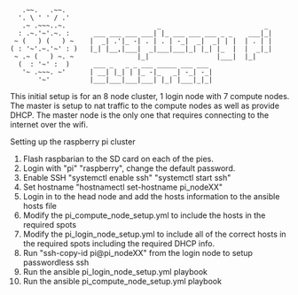        .~~.   .~~.
      '. \ ' ' / .'
       .~ .~~~..~.                       _                          _
      : .~.'~'.~. :      ___ ___ ___ ___| |_ ___ ___ ___ _ _    ___|_|
     ~ (   ) (   ) ~    |  _| .'|_ -| . | . | -_|  _|  _| | |  | . | |
    ( : '~'.~.'~' : )   |_| |__,|___|  _|___|___|_| |_| |_  |  |  _|_|
     ~ .~ (   ) ~. ~                |_|                 |___|  |_|
      (  : '~' :  )      ___ _   _ _ ___ _____ ___ ___
       '~ .~~~. ~'      | __| |_| | |_ -|_   _| -_| -_|
           '~'          |___|___|___|___| |_| |___|_|_|

This initial setup is for an 8 node cluster, 1 login node with 7 compute nodes. The master is setup to nat traffic to the compute nodes as well as provide DHCP. The master node is the only one that requires connecting to the internet over the wifi.

Setting up the raspberry pi cluster

1. Flash raspbarian to the SD card on each of the pies.
2. Login with "pi" "raspberry", change the default password.
3. Enable SSH "systemctl enable ssh" "systemctl start ssh"
4. Set hostname "hostnamectl set-hostname pi_nodeXX"
5. Login in to the head node and add the hosts information to the ansible hosts file
6. Modify the pi_compute_node_setup.yml to include the hosts in the required spots
7. Modify the pi_login_node_setup.yml to include all of the correct hosts in the required spots including the required DHCP info.
8. Run "ssh-copy-id pi@pi_nodeXX" from the login node to setup passwordless ssh
9. Run the ansible pi_login_node_setup.yml playbook
10. Run the ansible pi_compute_node_setup.yml playbook
